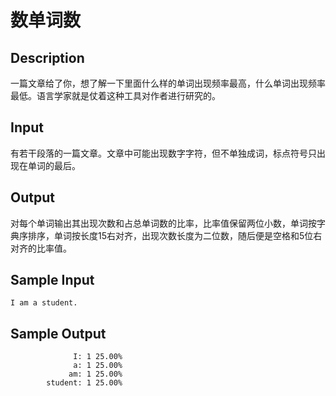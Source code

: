 # 数单词数

## Description

一篇文章给了你，想了解一下里面什么样的单词出现频率最高，什么单词出现频率最低。语言学家就是仗着这种工具对作者进行研究的。

## Input

有若干段落的一篇文章。文章中可能出现数字字符，但不单独成词，标点符号只出现在单词的最后。

## Output

对每个单词输出其出现次数和占总单词数的比率，比率值保留两位小数，单词按字典序排序，单词按长度15右对齐，出现次数长度为二位数，随后便是空格和5位右对齐的比率值。

## Sample Input

```
I am a student.
```

## Sample Output

```
              I: 1 25.00%
              a: 1 25.00%
             am: 1 25.00%
        student: 1 25.00%
```
